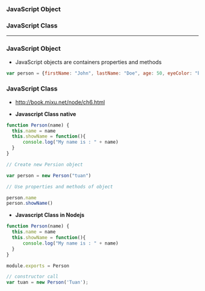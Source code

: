 ### JavaScript Object
### JavaScript Class

-----------------------------------------------------

### JavaScript Object
* JavaScript objects are containers properties and methods

```js
var person = {firstName: "John", lastName: "Doe", age: 50, eyeColor: "blue"}
```

### JavaScript Class

* http://book.mixu.net/node/ch6.html

* **Javascript Class native**
```js
function Person(name) {
  this.name = name
  this.showName = function(){
      console.log("My name is : " + name)
  }
}

// Create new Persion object

var person = new Person("tuan")

// Use properties and methods of object

person.name
person.showName()
```

* **Javascript Class in Nodejs**

```js
function Person(name) {
  this.name = name
  this.showName = function(){
      console.log("My name is : " + name)
  }
}

module.exports = Person
```

```js
// constructor call
var tuan = new Person('Tuan');
```









